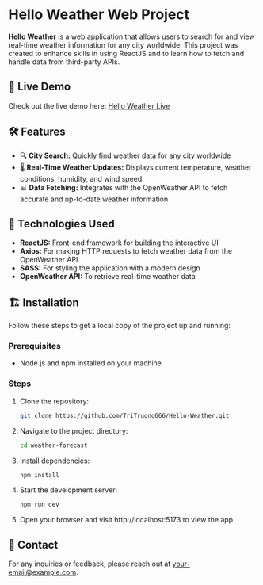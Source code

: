 # Hello Weather Web Project

**Hello Weather** is a web application that allows users to search for and view real-time weather information for any city worldwide. This project was created to enhance skills in using ReactJS and to learn how to fetch and handle data from third-party APIs.

## 🚀 Live Demo

Check out the live demo here: [Hello Weather Live](https://hello-weather-ebon.vercel.app/)

## 🛠️ Features

- 🔍 **City Search:** Quickly find weather data for any city worldwide
- 🌡️ **Real-Time Weather Updates:** Displays current temperature, weather conditions, humidity, and wind speed
- 📊 **Data Fetching:** Integrates with the OpenWeather API to fetch accurate and up-to-date weather information

## 🧰 Technologies Used

- **ReactJS:** Front-end framework for building the interactive UI
- **Axios:** For making HTTP requests to fetch weather data from the OpenWeather API
- **SASS:** For styling the application with a modern design
- **OpenWeather API:** To retrieve real-time weather data

## 🏗️ Installation

Follow these steps to get a local copy of the project up and running:

### Prerequisites

- Node.js and npm installed on your machine

### Steps

1. Clone the repository:

   ```bash
   git clone https://github.com/TriTruong666/Hello-Weather.git

   ```

2. Navigate to the project directory:

   ```bash
   cd weather-forecast

   ```

3. Install dependencies:

   ```bash
   npm install

   ```

4. Start the development server:

   ```bash
   npm run dev

   ```

5. Open your browser and visit http://localhost:5173 to view the app.

## 📧 Contact

For any inquiries or feedback, please reach out at your-email@example.com.
